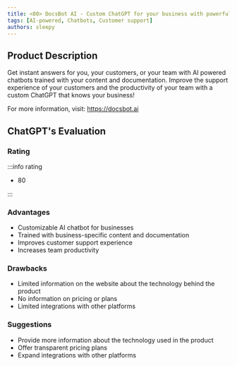 ```yaml
---
title: <80> DocsBot AI - Custom ChatGPT for your business with powerful APIs & widget
tags: [AI-powered, Chatbots, Customer support]
authors: sleepy
---
```


## Product Description

Get instant answers for you, your customers, or your team with AI powered chatbots trained with your content and documentation. Improve the support experience of your customers and the productivity of your team with a custom ChatGPT that knows your business!

For more information, visit: https://docsbot.ai

## ChatGPT's Evaluation

### Rating

:::info rating

- 80

:::

### Advantages

- Customizable AI chatbot for businesses
- Trained with business-specific content and documentation
- Improves customer support experience
- Increases team productivity


### Drawbacks

- Limited information on the website about the technology behind the product
- No information on pricing or plans
- Limited integrations with other platforms

### Suggestions

- Provide more information about the technology used in the product
- Offer transparent pricing plans
- Expand integrations with other platforms